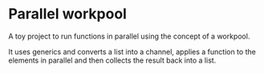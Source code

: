 # Parallel workpool

A toy project to run functions in parallel using the concept of a workpool.

It uses generics and converts a list into a channel, applies a function to the elements in parallel and then collects the result back into a list.